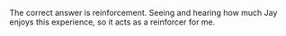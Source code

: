 The correct answer is reinforcement. Seeing and hearing how much Jay enjoys
this experience, so it acts as a reinforcer for me.
